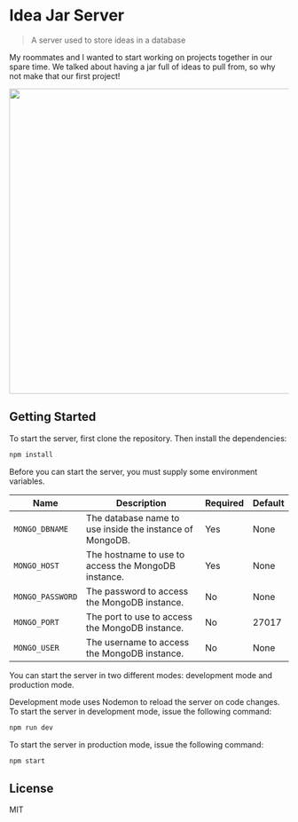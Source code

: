# Idea Jar Server

> A server used to store ideas in a database

My roommates and I wanted to start working on projects together in our spare time.
We talked about having a jar full of ideas to pull from, so why not make that our first project!

<img src="https://media.giphy.com/media/3o7TKpWMuZga6QURwI/giphy.gif" width="550" />

## Getting Started

To start the server, first clone the repository. Then install the dependencies:

```bash
npm install
```

Before you can start the server, you must supply some environment variables.

Name | Description | Required | Default
--- | --- | --- | ---
`MONGO_DBNAME` | The database name to use inside the instance of MongoDB. | Yes | None
`MONGO_HOST` | The hostname to use to access the MongoDB instance. | Yes | None
`MONGO_PASSWORD` | The password to access the MongoDB instance. | No | None
`MONGO_PORT` | The port to use to access the MongoDB instance. | No | 27017
`MONGO_USER` | The username to access the MongoDB instance. | No | None

You can start the server in two different modes: development mode and production mode.

Development mode uses Nodemon to reload the server on code changes. To start the server in
development mode, issue the following command:

```bash
npm run dev
```

To start the server in production mode, issue the following command:

```bash
npm start
```

## License

MIT
